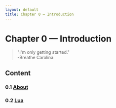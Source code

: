 ```yaml
---
layout: default
title: Chapter 0 – Introduction
---
```


# Chapter 0 &mdash; Introduction

 
> "I'm only getting started."  
> -Breathe Carolina

## Content

<h3>0.1 <a href="./Preliminary/About.html">About</a></h3>

<h3>0.2 <a href="./Preliminary/Lua.html">Lua</a></h3>